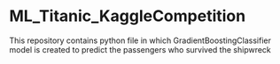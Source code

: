 # ML_Titanic_KaggleCompetition
This repository contains python file in which GradientBoostingClassifier model is created to predict the passengers who survived the shipwreck
